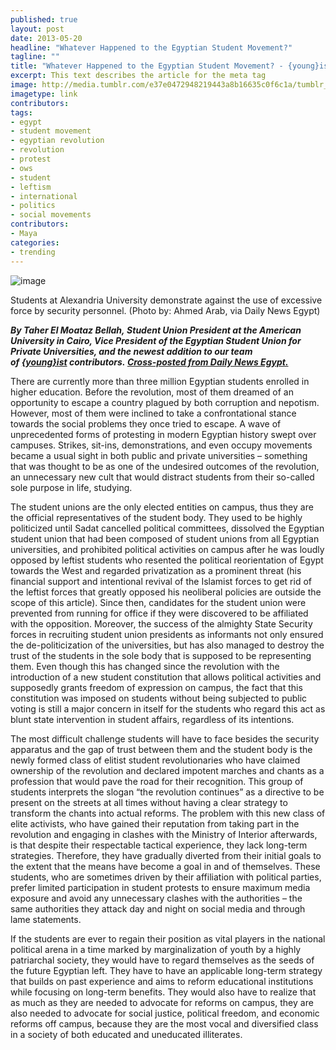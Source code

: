 ```yaml
---
published: true
layout: post
date: 2013-05-20
headline: "Whatever Happened to the Egyptian Student Movement?"
tagline: ""
title: "Whatever Happened to the Egyptian Student Movement? - {young}ist"
excerpt: This text describes the article for the meta tag
image: http://media.tumblr.com/e37e0472948219443a8b16635c0f6c1a/tumblr_inline_mn4c6zTGje1qz4rgp.jpg
imagetype: link
contributors: 
tags:
- egypt
- student movement
- egyptian revolution
- revolution
- protest
- ows
- student
- leftism
- international
- politics
- social movements
contributors:
- Maya
categories:
- trending
---
```

<p><img alt="image" src="http://media.tumblr.com/e37e0472948219443a8b16635c0f6c1a/tumblr_inline_mn4c6zTGje1qz4rgp.jpg"/></p>
<div class="img-caption">Students at Alexandria University demonstrate against the use of excessive force by security personnel. (Photo by: Ahmed Arab, via Daily News Egypt)</div>
<p><span></span><em><strong>By Taher El Moataz Bellah, </strong><strong>Student Union President at the American University in Cairo, Vice President of the Egyptian Student Union for Private Universities, and the newest addition to our team of <a href="http://www.youngist.org" target="_blank">{young}ist</a> contributors. <a href="http://www.dailynewsegypt.com/2013/05/12/whatever-happened-to-the-student-movement/" target="_blank">Cross-posted from Daily News Egypt.</a></strong></em></p>
<p>There are currently more than three million Egyptian students enrolled in higher education. Before the revolution, most of them dreamed of an opportunity to escape a country plagued by both corruption and nepotism. However, most of them were inclined to take a confrontational stance towards the social problems they once tried to escape. A wave of unprecedented forms of protesting in modern Egyptian history swept over campuses. Strikes, sit-ins, demonstrations, and even occupy movements became a usual sight in both public and private universities – something that was thought to be as one of the undesired outcomes of the revolution, an unnecessary new cult that would distract students from their so-called sole purpose in life, studying.</p>

<p>The student unions are the only elected entities on campus, thus they are the official representatives of the student body. They used to be highly politicized until Sadat cancelled political committees, dissolved the Egyptian student union that had been composed of student unions from all Egyptian universities, and prohibited political activities on campus after he was loudly opposed by leftist students who resented the political reorientation of Egypt towards the West and regarded privatization as a prominent threat (his financial support and intentional revival of the Islamist forces to get rid of the leftist forces that greatly opposed his neoliberal policies are outside the scope of this article). Since then, candidates for the student union were prevented from running for office if they were discovered to be affiliated with the opposition. Moreover, the success of the almighty State Security forces in recruiting student union presidents as informants not only ensured the de-politicization of the universities, but has also managed to destroy the trust of the students in the sole body that is supposed to be representing them. Even though this has changed since the revolution with the introduction of a new student constitution that allows political activities and supposedly grants freedom of expression on campus, the fact that this constitution was imposed on students without being subjected to public voting is still a major concern in itself for the students who regard this act as blunt state intervention in student affairs, regardless of its intentions.<!-- more --></p>

<p>The most difficult challenge students will have to face besides the security apparatus and the gap of trust between them and the student body is the newly formed class of elitist student revolutionaries who have claimed ownership of the revolution and declared impotent marches and chants as a profession that would pave the road for their recognition. This group of students interprets the slogan “the revolution continues” as a directive to be present on the streets at all times without having a clear strategy to transform the chants into actual reforms. The problem with this new class of elite activists, who have gained their reputation from taking part in the revolution and engaging in clashes with the Ministry of Interior afterwards, is that despite their respectable tactical experience, they lack long-term strategies. Therefore, they have gradually diverted from their initial goals to the extent that the means have become a goal in and of themselves. These students, who are sometimes driven by their affiliation with political parties, prefer limited participation in student protests to ensure maximum media exposure and avoid any unnecessary clashes with the authorities – the same authorities they attack day and night on social media and through lame statements.</p>

<p>If the students are ever to regain their position as vital players in the national political arena in a time marked by marginalization of youth by a highly patriarchal society, they would have to regard themselves as the seeds of the future Egyptian left. They have to have an applicable long-term strategy that builds on past experience and aims to reform educational institutions while focusing on long-term benefits. They would also have to realize that as much as they are needed to advocate for reforms on campus, they are also needed to advocate for social justice, political freedom, and economic reforms off campus, because they are the most vocal and diversified class in a society of both educated and uneducated illiterates.</p>
